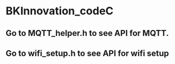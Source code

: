 # BKInnovation_codeC

## Go to MQTT_helper.h to see API for MQTT.
## Go to wifi_setup.h to see API for wifi setup
